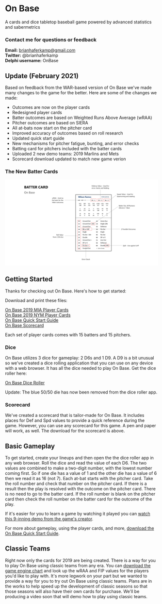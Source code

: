 # On Base
A cards and dice tabletop baseball game powered by advanced statistics and sabermetrics

### Contact me for questions or feedback
**Email:** brianhaferkamp@gmail.com\
**Twitter:** @brianhaferkamp\
**Delphi username:** OnBase


## Update (February 2021)
Based on feedback from the WAR-based version of On Base we've made many changes to the game for the better. Here are some of the changes we made:

- Outcomes are now on the player cards
- Redesigned player cards
- Batter outcomes are based on Weighted Runs Above Average (wRAA)
- Pitcher outcomes are based on SIERA
- All at-bats now start on the pitcher card
- Improved accuracy of outcomes based on roll research
- Updated quick start guide
- New mechanisms for pitcher fatigue, bunting, and error checks
- Batting card for pitchers included with the batter cards
- Uploaded 2 new demo teams: 2019 Marlins and Mets
- Scorecard download updated to match new game verion

### The New Batter Cards

![On Base Batter Card](batter_card.jpg)

## Getting Started
Thanks for checking out On Base. Here's how to get started:

Download and print these files:

[On Base 2019 MIA Player Cards](https://github.com/brianhaferkamp/onbase/raw/main/2019_Miami_Marlins.pdf)\
[On Base 2019 NYM Player Cards](https://github.com/brianhaferkamp/onbase/raw/main/2019_New_York_Mets.pdf)\
[On Base Quick Start Guide](https://github.com/brianhaferkamp/onbase/raw/main/On%20Base%20Quick%20Start%20Guide.pdf)\
[On Base Scorecard](https://github.com/brianhaferkamp/onbase/raw/main/On%20Base%20Scorecard.pdf)

Each set of player cards comes with 15 batters and 15 pitchers.

### Dice
On Base utilizes 3 dice for gameplay: 2 D6s and 1 D9. A D9 is a bit unusual so we've created a dice rolling application that you can use on any device with a web browser. It has all the dice needed to play On Base. Get the dice roller here:

[On Base Dice Roller](https://brianhaferkamp.github.io/onbase/dice/)

Update: The blue 50/50 die has now been removed from the dice roller app.

### Scorecard
We've created a scorecard that is tailor-made for On Base. It includes places for Def and Spd values to provide a quick reference during the game. However, you can use any scorecard for this game. A pen and paper will work, as well. The download for the scorecard is above.

## Basic Gameplay
To get started, create your lineups and then open the the dice roller app in any web browser. Roll the dice and read the value of each D6. The two values are combined to make a two-digit number, with the lowest number coming first. So if one die has a value of 1 and the other die has a value of 6 then we read it as 16 (not 7). Each at-bat starts with the pitcher card. Take the roll number and check that number on the pitcher card. If there is a result then the play is resolved with the outcome on the pitcher card. There is no need to go to the batter card. If the roll number is blank on the pitcher card then check the roll number on the batter card for the outcome of the play.

If it's easier for you to learn a game by watching it played you can [watch this 9-inning demo from the game's creator](https://youtu.be/PPB54Xo3mPI).


For more about gameplay, using the player cards, and more, [download the On Base Quick Start Guide](https://github.com/brianhaferkamp/onbase/raw/main/On%20Base%20Quick%20Start%20Guide.pdf).

## Classic Teams
Right now only the cards for 2019 are being created. There is a way for you to play On Base using classic teams from any era. You can [download the game engine chart](https://github.com/brianhaferkamp/onbase/raw/main/On%20Base%20Game%20Engine%20Chart.pdf) and look up the wRAA and FIP values for the players you'd like to play with. It's more legwork on your part but we wanted to provide a way for you to try out On Base using classic teams. Plans are in the works to help speed up the development of classic seasons so that those seasons will also have their own cards for purchase. We'll be producing a video soon that will demo how to play using classic teams.
